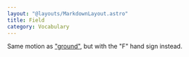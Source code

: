 ```yaml
---
layout: "@layouts/MarkdownLayout.astro"
title: Field
category: Vocabulary
---
```


Same motion as ["ground"](./ground),
but with the "F" hand sign instead.
